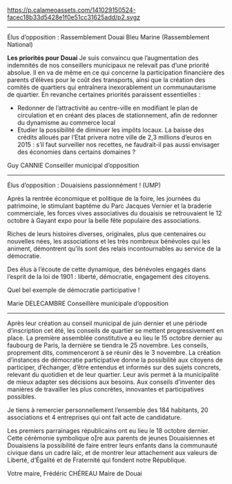https://p.calameoassets.com/141029150524-facec18b33d5428e1f0e51cc31625add/p2.svgz

---

Élus d’opposition : Rassemblement Douai Bleu Marine (Rassemblement National)

**Les priorités pour Douai**
Je suis convaincu que l’augmentation des indemnités de nos conseillers municipaux ne relevait pas d’une priorité absolue. Il en va de même en ce qui concerne la participation financière des parents d’élèves pour le coût des transports, ainsi que la création des comités de quartiers qui entraînera inexorablement un communautarisme de quartier.
En revanche certaines priorités paraissent essentielles :
- Redonner de l’attractivité au centre-ville en modifiant le plan de circulation et en créant des places de stationnement, afin de redonner du dynamisme au commerce local
- Etudier la possibilité de diminuer les impôts locaux. La baisse des crédits alloués par l’Etat privera notre ville de 2,3 millions d’euros en 2015 : s’il faut surveiller nos recettes, ne faudrait-il pas aussi envisager des économies dans certains domaines ?

Guy CANNIE
Conseiller municipal d’opposition

---

Élus d’opposition : Douaisiens passionnément ! (UMP)

Après la rentrée économique et politique de la foire, les journées du patrimoine, le stimulant baptême du Parc Jacques Vernier et la braderie commerciale, les forces vives associatives du douaisis se retrouvaient le 12 octobre à Gayant expo pour la belle fête populaire des associations.

Riches de leurs histoires diverses, originales, plus que centenaires ou nouvelles nées, les associations et les très nombreux bénévoles qui les animent, démontrent qu’ils sont des relais incontournables au service de la démocratie.

Des élus à l’écoute de cette dynamique, des bénévoles engagés dans l’esprit de la loi de 1901 : liberté, démocratie, engagement des citoyens.

Quel bel exemple de démocratie participative !

Marie DELECAMBRE
Conseillère municipale d’opposition

---

Après leur création au conseil municipal de juin dernier et une période d’inscription cet été, les conseils de quartier se mettent progressivement en place. La première assemblée constitutive a eu lieu le 15 octobre dernier au faubourg de Paris, la dernière se tiendra le 25 novembre. Les conseils, proprement dits, commenceront à se réunir dès le 3 novembre.
La création d’instances de démocratie participative donne la possibilité aux citoyens de participer, d’échanger, d’être entendus et informés sur des sujets concrets, relevant du quotidien et de leur quartier. Leur avis permet à la municipalité de mieux adapter ses décisions aux besoins. Aux conseils d’inventer des manières de travailler les plus concrètes, innovantes et participatives possibles.

Je tiens à remercier personnellement l’ensemble des 184 habitants, 20 associations et 4 entreprises qui ont fait acte de candidature.

Les premiers parrainages républicains ont eu lieu le 18 octobre dernier. Cette cérémonie symbolique ore aux parents de jeunes Douaisiennes et Douaisiens la possibilité de faire entrer leurs enfants dans la communauté civique dans un cadre laïc, et de montrer leur attachement aux valeurs de Liberté, d’Égalité et de Fraternité qui fondent notre République.

Votre maire,
Frédéric CHÉREAU
Maire de Douai
